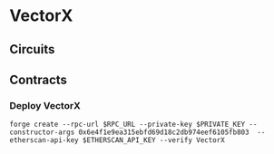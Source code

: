 # VectorX
## Circuits

## Contracts
### Deploy VectorX
```
forge create --rpc-url $RPC_URL --private-key $PRIVATE_KEY --constructor-args 0x6e4f1e9ea315ebfd69d18c2db974eef6105fb803  --etherscan-api-key $ETHERSCAN_API_KEY --verify VectorX
```